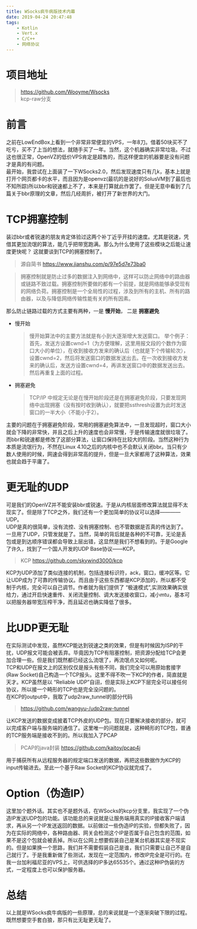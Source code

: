 ```yaml
---
title: WSocks疯牛病版技术内幕
date: 2019-04-24 20:47:48
tags:
    - Kotlin
    - Vert.x
    - C/C++
    - 网络协议
---
```

# 项目地址
> https://github.com/Wooyme/Wsocks  
> kcp-raw分支

# 前言

之前在LowEndBox上看到一个非常非常便宜的VPS，一年8刀。借着50块买不了吃亏，买不了上当的想法，就随手买了一年。当然，这个机器确实非常垃圾。不过这也很正常，OpenVZ的低价VPS肯定是超售的，而这样便宜的机器要是没有问题才是真的有问题。  
最开始，我尝试在上面装了一下WSocks2.0，然后发现速度只有几k，基本上就是打开个网页都卡的水平，而且因为是openvz(最坑的是说好的SolusVM到了最后也不知所踪)所以bbr和锐速都上不了，本来是打算就此作罢了。但是无意中看到了几篇关于bbr原理的文章，然后几经周折，被打开了新世界的大门。

# TCP拥塞控制
装过bbr或者锐速的朋友肯定体验过这两个补丁近乎开挂的速度。尤其是锐速，凭借其更加流氓的算法，能几乎把带宽跑满。那么为什么使用了这些模块之后能让速度更快呢？ 这就要谈到TCP的拥塞控制了。


> 源自简书 https://www.jianshu.com/p/97e5d7e73ba0

>拥塞控制就是防止过多的数据注入到网络中，这样可以防止网络中的路由器或链路不致过载。拥塞控制所要做的都有一个前提，就是网络能够承受现有的网络负荷。拥塞控制是一个全局性的过程，涉及到所有的主机、所有的路由器，以及与降低网络传输性能有关的所有因素。

那么防止链路过载的方式主要有两种，一是 **慢开始**， 二是 **拥塞避免**

* 慢开始
  >慢开始算法中的主要方法就是有小到大逐渐增大发送窗口。
  >举个例子：首先，发送方设置cwnd=1（为方便理解，这里用报文段的个数作为窗口大小的单位），在收到接收方发来的确认后（也就是下个传输轮次），设置cwnd=2，然后将发送窗口的数据发送出去。在一次收到接收方发来的确认后，发送方设置cwnd=4，再讲发送窗口中的数据发送出去。然后再重复上面的过程。
* 拥塞避免
  > TCP/IP 中规定无论是在慢开始阶段还是在拥塞避免阶段，只要发现网络中出现拥塞（没有按时收到确认），就要把ssthresh设置为此时发送窗口的一半大小（不能小于2）。

主要的问题在于拥塞避免阶段，常用的拥塞避免算法中，一旦发现超时，窗口大小就会下降的非常快，并且之后上升的速度也会非常慢，于是传输速度就很垃圾了。  
而bbr和锐速都是修改了这部分算法，让窗口保持在比较大的阶段。当然这种行为本质是流氓行为，不然在Linux 4.10之后的内核中也不会默认关闭bbr。当只有少数人使用的时候，网速会得到非常高的提升，但是一旦大家都用了这种算法，效果也就会趋于平庸了。

# 更无耻的UDP

可是我们的OpenVZ并不能安装bbr或锐速。于是从内核层面修改算法就显得不太现实了。但是除了TCP之外，我们还有一个更加简单的协议可以选择————UDP。  
UDP是真的很简单，没有流控、没有拥塞控制、也不管数据是否真的传达到了。一旦用了UDP，只管发就是了。当然，简单的背后就是各种的不可靠，无论是丢包或是到达顺序错误都会导致上层出错，这显然是我们不想看到的。于是Google了许久，找到了一个国人开发的UDP Base协议——KCP。

>KCP https://github.com/skywind3000/kcp

KCP为UDP添加了类似连接的机制，包括连接标识符，ack，窗口，缓冲区等。它让UDP成为了可靠的传输协议。而且由于这些东西都是KCP添加的，所以都不受制于内核，完全可以自己调节。作者就为我们提供了 “极速模式”,实测效果确实很给力，通过开启快速重传、关闭流量控制、调大发送接收窗口，减小mtu，基本可以把服务器带宽压榨干净，而且延迟也确实降低了很多。

# 比UDP更无耻

在实际测试中发现，虽然KCP能达到锐速之类的效果，但是有时候因为ISP的干扰，UDP报文可能会被丢弃。毕竟因为TCP有阻塞控制，把资源分配给TCP会更加合理一些。但是我们既然都已经这么流氓了，再流氓点又如何呢。  
TCP和UDP在报文上的区别仅仅是报头有些不同，我们完全可以用原始套接字(Raw Socket)自己构造一个TCP报头。这里不得不吹一下KCP的作者，简直就是天才。KCP虽然是以 “Reliable UDP”自诩，但是实际上KCP下层完全可以接任何协议，所以接一个畸形的TCP也是完全没问题的。  
在KCP的output中，我取了udp2raw_tunnel的部分代码
> https://github.com/wangyu-/udp2raw-tunnel

让KCP发送的数据变成披着TCP外皮的UDP包。现在只要解决接收的部分，就可以完成客户端与服务端的通信了。这里唯一的问题就是，这种畸形的TCP包，普通的TCP服务端是接收不到的。所以我加入了PCAP
>PCAP的java封装 https://github.com/kaitoy/pcap4j

用于捕获所有从远程服务器的规定端口发送的数据，再把这些数据作为KCP的input传输进去。至此一个基于Raw Socket的KCP协议就完成了。

# Option（伪造IP）

这里加个题外话。其实也不是题外话，在WSocks的kcp分支里，我实现了一个伪造IP发送UDP包的功能。该功能总的来说就是让服务端用真实的IP接收客户端请求，再从另一个IP发送返回的数据。以前做过一些伪造IP的实验，但都失败了，因为在实际的网络中，各种路由器、网关会检测这个IP是否属于自己包含的范围，如果不是这个包就会被丢掉。所以在公网上想要假装自己是某台机器其实是不现实的。但是如果换一个思路，我们并不需要假装自己是谁，我们只需要让自己不是自己就行了。于是我重新做了些测试，发现在一定范围内，修改IP完全是可行的。在我一台加利福尼亚的VPS上，可供选择的IP多达65535个。通过这种IP伪装的方式，一定程度上也可以保护服务器。

# 总结

以上就是WSocks疯牛病版的一些原理，总的来说就是一个逐渐突破下限的过程。既然想要空手套白狼，那只有比无耻更无耻了。